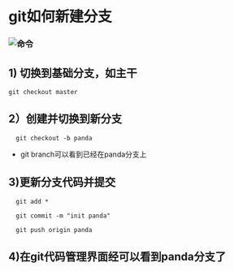 <!--
 * @Author: your name
 * @Date: 2019-12-04 20:40:02
 * @LastEditTime: 2019-12-04 22:42:06
 * @LastEditors: Please set LastEditors
 * @Description: In User Settings Edit
 * @FilePath: \informal-essay\git-create-link\git如何新建分支.MD
 -->
# git如何新建分支

### ![命令](https://img.shields.io/badge/Brench-如何新建分支-green.svg  "如何新建分支便于本地git连接到远程github库")

##  1) 切换到基础分支，如主干

    git checkout master

##  2）创建并切换到新分支

      git checkout -b panda

*  git branch可以看到已经在panda分支上

##  3)更新分支代码并提交

      git add *

      git commit -m "init panda"

      git push origin panda

##  4)在git代码管理界面经可以看到panda分支了

